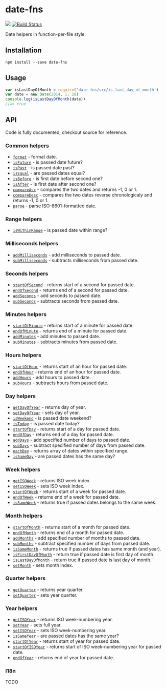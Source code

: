 # date-fns
[![](http://img.shields.io/npm/v/date-fns.svg)](https://www.npmjs.org/package/date-fns)
[![Build Status](https://travis-ci.org/js-fns/date-fns.svg)](https://travis-ci.org/js-fns/date-fns)

Date helpers in function-per-file style.

## Installation

```
npm install --save date-fns
```

## Usage

``` javascript
var isLastDayOfMonth = require('date-fns/src/is_last_day_of_month')
var date = new Date(2014, 1, 28)
console.log(isLastDayOfMonth(date))
//=> true
```

## API

Code is fully documented, checkout source for reference.

### Common helpers

* [`format`](./src/format.js) - format date.
* [`isFuture`](./src/is_future.js) - is passed date future?
* [`isPast`](./src/is_future.js) - is passed date past?
* [`isEqual`](./src/is_equal.js) - are passed dates equal?
* [`isBefore`](./src/is_before.js) - is first date before second one?
* [`isAfter`](./src/is_after.js) - is first date after second one?
* [`compareAsc`](./src/compare_asc.js) - compares the two dates and returns -1, 0 or 1.
* [`compareDesc`](./src/compare_desc.js) - compares the two dates reverse chronologicaly and returns -1, 0 or 1.
* [`parse`](./src/parse.js) - parse ISO-8601-formatted date.

### Range helpers

* [`isWithinRange`](./src/is_within_range.js) - is passed date within range?

### Milliseconds helpers

* [`addMilliseconds`](./src/add_milliseconds.js) - add milliseconds to passed date.
* [`subMilliseconds`](./src/sub_milliseconds.js) - subtracts milliseconds from passed date.

### Seconds helpers

* [`startOfSecond`](./src/start_of_second.js) - returns start of a second for passed date.
* [`endOfSecond`](./src/end_of_second.js) - returns end of a second for passed date.
* [`addSeconds`](./src/add_seconds.js) - add seconds to passed date.
* [`subSeconds`](./src/subseconds.js) - subtracts seconds from passed date.

### Minutes helpers

* [`startOfMinute`](./src/start_of_minute.js) - returns start of a minute for passed date.
* [`endOfMinute`](./src/end_of_minute.js) - returns end of a minute for passed date.
* [`addMinutes`](./src/add_minutes.js) - add minutes to passed date.
* [`subMinutes`](./src/sub_minutes.js) - subtracts minutes from passed date.

### Hours helpers

* [`startOfHour`](./src/start_of_hour.js) - returns start of an hour for passed date.
* [`endOfHour`](./src/end_of_hour.js) - returns end of an hour for passed date.
* [`addHours`](./src/add_hours.js) - add hours to passed date.
* [`subHours`](./src/sub_hours.js) - subtracts hours from passed date.

### Day helpers

* [`getDayOfYear`](./src/get_day_of_year.js) - returns day of year.
* [`setDayOfYear`](./src/set_day_of_year.js) - sets day of year.
* [`isWeekend`](./src/is_weekend.js) - is passed date weekend?
* [`isToday`](./src/is_today.js) - is passed date today?
* [`startOfDay`](./src/start_of_day.js) - returns start of a day for passed date.
* [`endOfDay`](./src/end_of_day.js) - returns end of a day for passed date.
* [`addDays`](./src/add_days.js) - add specified number of days to passed date.
* [`subDays`](./src/sub_days.js) - subtract specified number of days from passed date.
* [`eachDay`](./src/each_day.js) - returns array of dates within specified range.
* [`isSameDay`](./src/is_same_day.js) - are passed dates has the same day?

### Week helpers

* [`getISOWeek`](./src/get_iso_week.js) - returns ISO week index.
* [`setISOWeek`](./src/set_iso_week.js) - sets ISO week index.
* [`startOfWeek`](./src/start_of_week.js) - returns start of a week for passed date.
* [`endOfWeek`](./src/end_of_week.js) - returns end of a week for passed date.
* [`isSameWeek`](./src/is_same_week.js) - returns true if passed dates belongs to the same week.

### Month helpers

* [`startOfMonth`](./src/start_of_month.js) - returns start of a month for passed date.
* [`endOfMonth`](./src/end_of_month.js) - returns end of a month for passed date.
* [`addMonths`](./src/add_months.js) - add specified number of months to passed date.
* [`subMonths`](./src/sub_months.js) - subtract specified number of days from passed date.
* [`isSameMonth`](./src/is_same_month.js) - returns true if passed dates has same month (and year).
* [`isFirstDayOfMonth`](./src/is_first_day_of_month.js) - return true if passed date is first day of month.
* [`isLastDayOfMonth`](./src/is_last_day_of_month.js) - return true if passed date is last day of month.
* [`setMonth`](./src/set_month.js) - sets month index.

### Quarter helpers

* [`getQuarter`](./src/get_quarter.js) - returns year quarter.
* [`setQuarter`](./src/set_quarter.js) - sets year quarter.

### Year helpers

* [`getISOYear`](./src/get_iso_year.js) - returns ISO week-numbering year.
* [`setYear`](./src/set_year.js) - sets full year.
* [`setISOYear`](./src/set_iso_year.js) - sets ISO week-numbering year.
* [`isSameYear`](./src/is_same_year.js) - are passed dates has the same year?
* [`startOfYear`](./src/start_of_year.js) - returns start of year for passed date.
* [`startOfISOYear`](./src/start_of_iso_year.js) - returns start of ISO week-numbering year for passed date.
* [`endOfYear`](./src/end_of_year.js) - returns end of year for passed date.

### I18n

TODO

